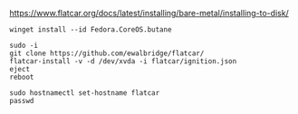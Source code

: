 https://www.flatcar.org/docs/latest/installing/bare-metal/installing-to-disk/
~~~
winget install --id Fedora.CoreOS.butane
~~~

~~~
sudo -i
git clone https://github.com/ewalbridge/flatcar/
flatcar-install -v -d /dev/xvda -i flatcar/ignition.json
eject
reboot

sudo hostnamectl set-hostname flatcar
passwd
~~~
